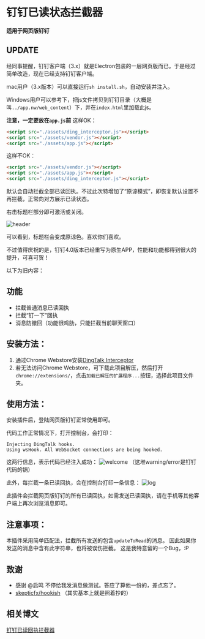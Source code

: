 # 钉钉已读状态拦截器

<del>**适用于网页版钉钉**</del>

## UPDATE

经同事提醒，钉钉客户端（3.x）就是Electron包装的一层网页版而已。于是经过简单改造，现在已经支持钉钉客户端。

mac用户（3.x版本）可以直接运行`sh install.sh`，自动安装并注入。

Windows用户可以参考下，把js文件拷贝到钉钉目录（大概是叫`../app.nw/web_content`）下，并在`index.html`里加载此js。

**注意，一定要放在`app.js`前**
这样OK：

```html
<script src="./assets/ding_interceptor.js"></script>
<script src="./assets/vendor.js"></script>
<script src="./assets/app.js"></script>
```

这样不OK：

```html
<script src="./assets/vendor.js"></script>
<script src="./assets/app.js"></script>
<script src="./assets/ding_interceptor.js"></script>
```

默认会自动拦截全部已读回执。不过此次特增加了“原谅模式”，即恢复默认设置不再拦截，正常向对方展示已读状态。

右击标题栏部分即可激活或关闭。

![header](https://images.lxiange.com/posts/dingtalk-interceptor/header.png)

可以看到，标题栏会变成原谅色。喜欢你们喜欢。

不过值得庆祝的是，钉钉4.0版本已经重写为原生APP，性能和功能都得到很大的提升，可喜可贺！

以下为旧内容：

## 功能

* 拦截普通消息已读回执
* 拦截“钉一下”回执
* 消息防撤回（功能很鸡肋，只能拦截当前聊天窗口）

## 安装方法：

1. 通过Chrome Webstore安装[DingTalk Interceptor](https://chrome.google.com/webstore/detail/dingtalk-interceptor/dcefpnhobgebmafmamokafniilmmcgdp)
2. 若无法访问Chrome Webstore，可下载此项目解压，然后打开`chrome://extensions/`，点击`加载已解压的扩展程序...`按钮，选择此项目文件夹。

## 使用方法：

安装插件后，登陆网页版钉钉正常使用即可。

代码工作正常情况下，打开控制台，会打印：
```
Injecting DingTalk hooks.
Using wsHook. All WebSocket connections are being hooked.
```
这两行信息，表示代码已经注入成功：
![welcome](https://images.lxiange.com/posts/dingtalk-interceptor/welcome.png)
（这堆warning/error是钉钉代码的锅）

此外，每拦截一条已读回执，会在控制台打印一条信息：
![log](https://images.lxiange.com/posts/dingtalk-interceptor/log.png)

此插件会拦截网页版钉钉的所有已读回执，如需发送已读回执，请在手机等其他客户端上再次浏览消息即可。

## 注意事项：

本插件采用简单匹配法，拦截所有发送的包含`updateToRead`的消息。
因此如果你发送的消息中含有此字符串，也将被误伤拦截。
这是我特意留的一个Bug，:P

## 致谢

* 感谢 @启鸣 不停给我发消息做测试。答应了算他一份的，差点忘了。
* [skepticfx/hookish](https://github.com/skepticfx/hookish)
（其实基本上就是照着抄的）

## 相关博文

[钉钉已读回执拦截器](https://lxiange.com/posts/dingtalk-interceptor.html)
